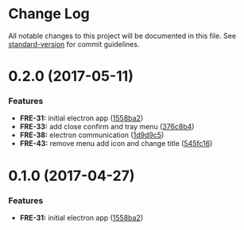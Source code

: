# Change Log

All notable changes to this project will be documented in this file. See [standard-version](https://github.com/conventional-changelog/standard-version) for commit guidelines.

<a name="0.2.0"></a>
# 0.2.0 (2017-05-11)


### Features

* **FRE-31:** initial electron app ([1558ba2](https://github.com/qhrtech/freedom-desktop/commit/1558ba2))
* **FRE-33:** add close confirm and tray menu ([376c8b4](https://github.com/qhrtech/freedom-desktop/commit/376c8b4))
* **FRE-38:** electron communication ([1d9d9c5](https://github.com/qhrtech/freedom-desktop/commit/1d9d9c5))
* **FRE-43:** remove menu add icon and change title ([545fc16](https://github.com/qhrtech/freedom-desktop/commit/545fc16))



<a name="0.1.0"></a>
# 0.1.0 (2017-04-27)


### Features

* **FRE-31:** initial electron app ([1558ba2](https://github.com/qhrtech/freedom-desktop/commit/1558ba2))
